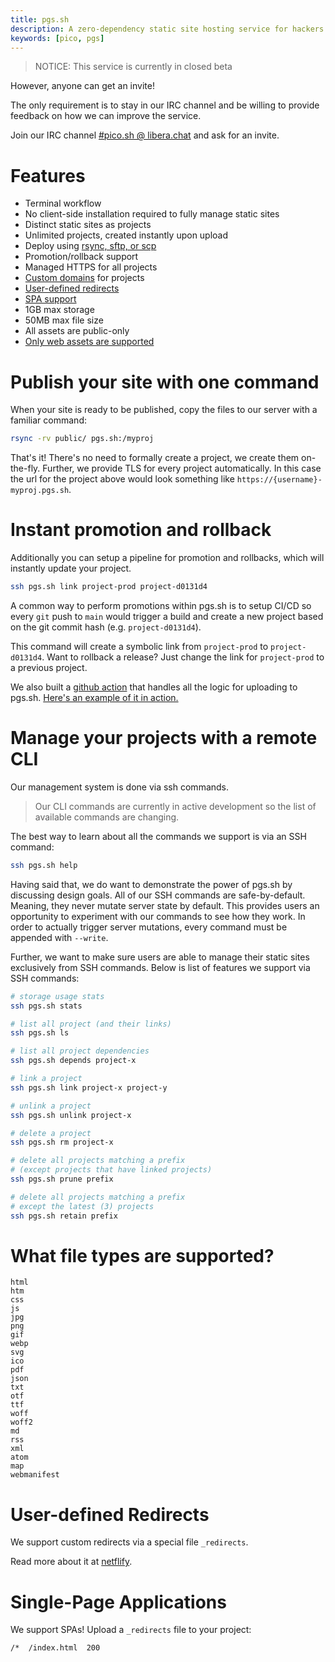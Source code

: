 ```yaml
---
title: pgs.sh
description: A zero-dependency static site hosting service for hackers
keywords: [pico, pgs]
---
```


> NOTICE: This service is currently in closed beta

However, anyone can get an invite!

The only requirement is to stay in our IRC channel and be willing to provide
feedback on how we can improve the service.

Join our IRC channel
[#pico.sh @ libera.chat](https://web.libera.chat/gamja?autojoin=#pico.sh) and
ask for an invite.

# Features

- Terminal workflow
- No client-side installation required to fully manage static sites
- Distinct static sites as projects
- Unlimited projects, created instantly upon upload
- Deploy using [rsync, sftp, or scp](/file-uploads)
- Promotion/rollback support
- Managed HTTPS for all projects
- [Custom domains](/custom-domains#pgssh) for projects
- [User-defined redirects](#user-defined-redirects)
- [SPA support](#single-page-applications)
- 1GB max storage
- 50MB max file size
- All assets are public-only
- [Only web assets are supported](#what-file-types-are-supported)

# Publish your site with one command

When your site is ready to be published, copy the files to our server with a
familiar command:

```bash
rsync -rv public/ pgs.sh:/myproj
```

That's it! There's no need to formally create a project, we create them
on-the-fly. Further, we provide TLS for every project automatically. In this
case the url for the project above would look something like
`https://{username}-myproj.pgs.sh`.

# Instant promotion and rollback

Additionally you can setup a pipeline for promotion and rollbacks, which will
instantly update your project.

```bash
ssh pgs.sh link project-prod project-d0131d4
```

A common way to perform promotions within pgs.sh is to setup CI/CD so every
`git` push to `main` would trigger a build and create a new project based on the
git commit hash (e.g. `project-d0131d4`).

This command will create a symbolic link from `project-prod` to
`project-d0131d4`. Want to rollback a release? Just change the link for
`project-prod` to a previous project.

We also built a [github action](https://github.com/picosh/pgs-action) that
handles all the logic for uploading to pgs.sh.
[Here's an example of it in action.](https://erock-git-neovimcraft.pgs.sh/tree/main/item/.github/workflows/deploy.yml.html#27)

# Manage your projects with a remote CLI

Our management system is done via ssh commands.

> Our CLI commands are currently in active development so the list of available
> commands are changing.

The best way to learn about all the commands we support is via an SSH command:

```bash
ssh pgs.sh help
```

Having said that, we do want to demonstrate the power of pgs.sh by discussing
design goals. All of our SSH commands are safe-by-default. Meaning, they never
mutate server state by default. This provides users an opportunity to experiment
with our commands to see how they work. In order to actually trigger server
mutations, every command must be appended with `--write`.

Further, we want to make sure users are able to manage their static sites
exclusively from SSH commands. Below is list of features we support via SSH
commands:

```bash
# storage usage stats
ssh pgs.sh stats

# list all project (and their links)
ssh pgs.sh ls

# list all project dependencies
ssh pgs.sh depends project-x

# link a project
ssh pgs.sh link project-x project-y

# unlink a project
ssh pgs.sh unlink project-x

# delete a project
ssh pgs.sh rm project-x

# delete all projects matching a prefix
# (except projects that have linked projects)
ssh pgs.sh prune prefix

# delete all projects matching a prefix
# except the latest (3) projects
ssh pgs.sh retain prefix
```

# What file types are supported?

```
html
htm
css
js
jpg
png
gif
webp
svg
ico
pdf
json
txt
otf
ttf
woff
woff2
md
rss
xml
atom
map
webmanifest
```

# User-defined Redirects

We support custom redirects via a special file `_redirects`.

Read more about it at [netflify](https://docs.netlify.com/routing/redirects).

# Single-Page Applications

We support SPAs! Upload a `_redirects` file to your project:

```
/*  /index.html  200
```
